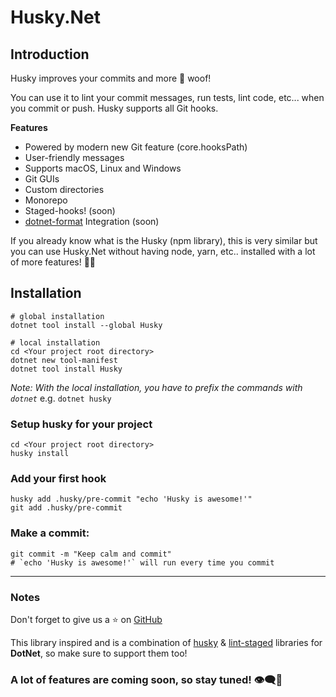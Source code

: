 # Husky.Net

## Introduction

Husky improves your commits and more 🐶 woof!

You can use it to lint your commit messages, run tests, lint code, etc... when you commit or push. Husky supports all Git hooks.

**Features**
- Powered by modern new Git feature (core.hooksPath)
- User-friendly messages
- Supports macOS, Linux and Windows
- Git GUIs
- Custom directories
- Monorepo
- Staged-hooks! (soon)
- [dotnet-format](https://github.com/dotnet/format) Integration (soon)

If you already know what is the Husky (npm library), this is very similar but you can use Husky.Net without having node, yarn, etc.. installed with a lot of more features! 🚀🚀

## Installation

```shell
# global installation
dotnet tool install --global Husky

# local installation
cd <Your project root directory>
dotnet new tool-manifest
dotnet tool install Husky
```
*Note: With the local installation, you have to prefix the commands with `dotnet`*
e.g. `dotnet husky`

### Setup husky for your project

```shell
cd <Your project root directory>
husky install
```

### Add your first hook

```shell
husky add .husky/pre-commit "echo 'Husky is awesome!'"
git add .husky/pre-commit
```

### Make a commit:

```shell
git commit -m "Keep calm and commit"
# `echo 'Husky is awesome!'` will run every time you commit
```

---

### Notes

Don't forget to give us a ⭐ on [GitHub](https://github.com/alirezanet/husky.net)

This library inspired and is a combination of [husky](https://github.com/typicode/husky) & [lint-staged](https://github.com/okonet/lint-staged) libraries for **DotNet**, so make sure to support them too!

### A lot of features are coming soon, so stay tuned! 👁️‍🗨️👀

